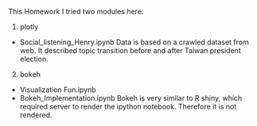 This Homework I tried two modules here:

1. plotly
- Social_listening_Henry.ipynb
Data is based on a crawled dataset from web. It described topic transition before and after Taiwan president election.

2. bokeh
- Visualization Fun.ipynb
- Bokeh_Implementation.ipynb
Bokeh is very similar to R shiny, which required server to render the ipython notebook. Therefore it is not rendered.

